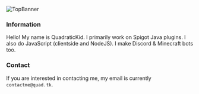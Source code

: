 ![TopBanner](https://quad.tk/profilereadme/topbann.svg)
### Information
Hello! My name is QuadraticKid. I primarily work on Spigot Java plugins. I also do JavaScript (clientside and NodeJS). I make Discord & Minecraft bots too. 

### Contact
If you are interested in contacting me, my email is currently `contactme@quad.tk`.

